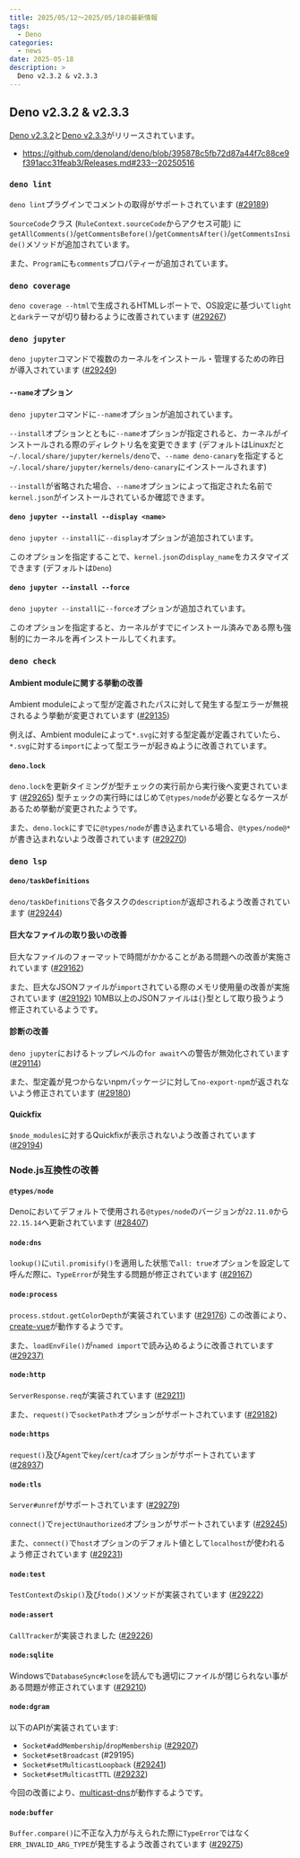 ```yaml
---
title: 2025/05/12〜2025/05/18の最新情報
tags:
  - Deno
categories:
  - news
date: 2025-05-18
description: >
  Deno v2.3.2 & v2.3.3
---
```


## Deno v2.3.2 & v2.3.3

[Deno v2.3.2](https://github.com/denoland/deno/releases/tag/v2.3.2)と[Deno v2.3.3](https://github.com/denoland/deno/releases/tag/v2.3.3)がリリースされています。

- https://github.com/denoland/deno/blob/395878c5fb72d87a44f7c88ce9f391acc31feab3/Releases.md#233--20250516

### `deno lint`

`deno lint`プラグインでコメントの取得がサポートされています ([#29189](https://github.com/denoland/deno/pull/29189))

`SourceCode`クラス (`RuleContext.sourceCode`からアクセス可能) に`getAllComments()`/`getCommentsBefore()`/`getCommentsAfter()`/`getCommentsInside()`メソッドが追加されています。

また、`Program`にも`comments`プロパティーが追加されています。

### `deno coverage`

`deno coverage --html`で生成されるHTMLレポートで、OS設定に基づいて`light`と`dark`テーマが切り替わるように改善されています ([#29267](https://github.com/denoland/deno/pull/29267))

### `deno jupyter`

`deno jupyter`コマンドで複数のカーネルをインストール・管理するための昨日が導入されています ([#29249](https://github.com/denoland/deno/pull/29249))

#### `--name`オプション

`deno jupyter`コマンドに`--name`オプションが追加されています。

`--install`オプションとともに`--name`オプションが指定されると、カーネルがインストールされる際のディレクトリ名を変更できます (デフォルトはLinuxだと`~/.local/share/jupyter/kernels/deno`で、`--name deno-canary`を指定すると`~/.local/share/jupyter/kernels/deno-canary`にインストールされます)

`--install`が省略された場合、`--name`オプションによって指定された名前で`kernel.json`がインストールされているか確認できます。

#### `deno jupyter --install --display <name>`

`deno jupyter --install`に`--display`オプションが追加されています。

このオプションを指定することで、`kernel.json`の`display_name`をカスタマイズできます (デフォルトは`Deno`)

#### `deno jupyter --install --force`

`deno jupyter --install`に`--force`オプションが追加されています。

このオプションを指定すると、カーネルがすでにインストール済みである際も強制的にカーネルを再インストールしてくれます。

### `deno check`

####  Ambient moduleに関する挙動の改善

Ambient moduleによって型が定義されたパスに対して発生する型エラーが無視されるよう挙動が変更されています ([#29135](https://github.com/denoland/deno/pull/29135))

例えば、Ambient moduleによって`*.svg`に対する型定義が定義されていたら、`*.svg`に対する`import`によって型エラーが起きぬように改善されています。

#### `deno.lock`

`deno.lock`を更新タイミングが型チェックの実行前から実行後へ変更されています ([#29265](https://github.com/denoland/deno/pull/29265))
型チェックの実行時にはじめて`@types/node`が必要となるケースがあるため挙動が変更されたようです。

また、`deno.lock`にすでに`@types/node`が書き込まれている場合、`@types/node@*`が書き込まれないよう改善されています ([#29270](https://github.com/denoland/deno/pull/29270))

### `deno lsp`

#### `deno/taskDefinitions`

`deno/taskDefinitions`で各タスクの`description`が返却されるよう改善されています ([#29244](https://github.com/denoland/deno/pull/29244))

#### 巨大なファイルの取り扱いの改善

巨大なファイルのフォーマットで時間がかかることがある問題への改善が実施されています ([#29162](https://github.com/denoland/deno/pull/29162))

また、巨大なJSONファイルが`import`されている際のメモリ使用量の改善が実施されています ([#29192](https://github.com/denoland/deno/pull/29192))
10MB以上のJSONファイルは`{}`型として取り扱うよう修正されているようです。

#### 診断の改善

`deno jupyter`におけるトップレベルの`for await`への警告が無効化されています ([#29114](https://github.com/denoland/deno/pull/29114))

また、型定義が見つからないnpmパッケージに対して`no-export-npm`が返されないよう修正されています ([#29180](https://github.com/denoland/deno/pull/29180))

#### Quickfix

`$node_modules`に対するQuickfixが表示されないよう改善されています ([#29194](https://github.com/denoland/deno/pull/29194))

### Node.js互換性の改善

#### `@types/node`

Denoにおいてデフォルトで使用される`@types/node`のバージョンが`22.11.0`から`22.15.14`へ更新されています ([#28407](https://github.com/denoland/deno/pull/28407))

#### `node:dns`

`lookup()`に`util.promisify()`を適用した状態で`all: true`オプションを設定して呼んだ際に、`TypeError`が発生する問題が修正されています ([#29167](https://github.com/denoland/deno/pull/29167))

#### `node:process`

`process.stdout.getColorDepth`が実装されています ([#29176](https://github.com/denoland/deno/pull/29176))
この改善により、[create-vue](https://github.com/vuejs/create-vue)が動作するようです。

また、`loadEnvFile()`が`named import`で読み込めるように改善されています ([#29237)](https://github.com/denoland/deno/pull/29237)

#### `node:http`

`ServerResponse.req`が実装されています ([#29211](https://github.com/denoland/deno/pull/29211))

また、`request()`で`socketPath`オプションがサポートされています ([#29182](https://github.com/denoland/deno/pull/29182))

#### `node:https`

`request()`及び`Agent`で`key`/`cert`/`ca`オプションがサポートされています ([#28937](https://github.com/denoland/deno/pull/28937))

#### `node:tls`

`Server#unref`がサポートされています ([#29279](https://github.com/denoland/deno/pull/29279))

`connect()`で`rejectUnauthorized`オプションがサポートされています ([#29245](https://github.com/denoland/deno/pull/29245))

また、`connect()`で`host`オプションのデフォルト値として`localhost`が使われるよう修正されています ([#29231](https://github.com/denoland/deno/pull/29231))

#### `node:test`

`TestContext`の`skip()`及び`todo()`メソッドが実装されています ([#29222](https://github.com/denoland/deno/pull/29222))

#### `node:assert`

`CallTracker`が実装されました ([#29226](https://github.com/denoland/deno/pull/29226))

#### `node:sqlite`

Windowsで`DatabaseSync#close`を読んでも適切にファイルが閉じられない事がある問題が修正されています ([#29210](https://github.com/denoland/deno/pull/29210))

#### `node:dgram`

以下のAPIが実装されています:

- `Socket#addMembership`/`dropMembership` ([#29207](https://github.com/denoland/deno/pull/29207))
- `Socket#setBroadcast` (#29195)
- `Socket#setMulticastLoopback` ([#29241](https://github.com/denoland/deno/pull/29241))
- `Socket#setMulticastTTL` ([#29232](https://github.com/denoland/deno/pull/29232))

今回の改善により、[multicast-dns](https://github.com/mafintosh/multicast-dns)が動作するようです。

#### `node:buffer`

`Buffer.compare()`に不正な入力が与えられた際に`TypeError`ではなく`ERR_INVALID_ARG_TYPE`が発生するよう改善されています ([#29275](https://github.com/denoland/deno/pull/29275))
